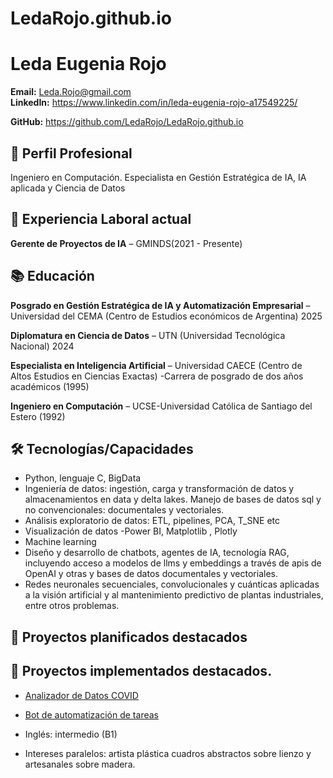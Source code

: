 # LedaRojo.github.io
# Leda Eugenia Rojo

**Email:** Leda.Rojo@gmail.com  
**LinkedIn:** https://www.linkedin.com/in/leda-eugenia-rojo-a17549225/

**GitHub:** https://github.com/LedaRojo/LedaRojo.github.io
## 🎯 Perfil Profesional
Ingeniero en Computación. Especialista en Gestión Estratégica de IA, IA aplicada y Ciencia de Datos

## 💼 Experiencia Laboral actual
**Gerente de Proyectos de IA** – GMINDS(2021 - Presente)  


## 📚 Educación
**Posgrado en Gestión Estratégica de IA y Automatización Empresarial** – Universidad del CEMA (Centro de Estudios económicos de Argentina) 2025

**Diplomatura en Ciencia de Datos** – UTN (Universidad Tecnológica Nacional) 2024

**Especialista en Inteligencia Artificial** – Universidad CAECE (Centro de Altos Estudios en Ciencias Exactas) -Carrera de posgrado de dos años académicos (1995)

**Ingeniero en Computación** – UCSE-Universidad Católica de Santiago del Estero (1992)

## 🛠️ Tecnologías/Capacidades
- Python, lenguaje C, BigData
- Ingeniería de datos: ingestión, carga y transformación de datos y almacenamientos en data y delta lakes. Manejo de bases de datos sql y no convencionales: documentales y vectoriales.
- Análisis exploratorio de datos: ETL, pipelines, PCA, T_SNE etc
- Visualización de datos -Power BI, Matplotlib , Plotly
- Machine learning
- Diseño y desarrollo de chatbots, agentes de IA, tecnología RAG, incluyendo acceso a modelos de llms y embeddings a través de apis de OpenAI y otras y bases de datos documentales y vectoriales.
- Redes neuronales secuenciales, convolucionales y cuánticas aplicadas a la visión artificial y al mantenimiento predictivo de plantas industriales, entre otros problemas.


## 🧠 Proyectos planificados destacados


## 🧠 Proyectos implementados destacados.
- [Analizador de Datos COVID](https://github.com/juanperez/covid-analytics)
- [Bot de automatización de tareas](https://github.com/juanperez/bot-tareas)


- Inglés: intermedio (B1)

- Intereses paralelos: artista plástica cuadros abstractos sobre lienzo y artesanales sobre madera.

  
